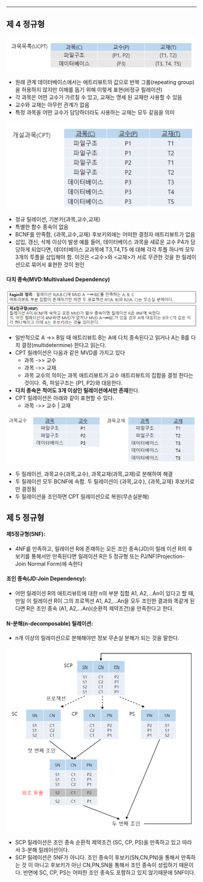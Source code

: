 
---
## 제 4 정규형
![](../../../../image/Pasted%20image%2020241114104925.png)
- 원래 관계 데이터베이스에서는 애트리뷰트의 값으로 반복 그룹(repeating group)을 허용하지 않지만 이해를 돕기 위해 이렇게 표현(비정규 릴레이션) 
- 각 과목은 어떤 교수가 가르칠 수 있고, 교재는 명세 된 교재만 사용할 수 있음 
- 교수와 교재는 아무런 관계가 없음 
- 특정 과목을 어떤 교수가 담당하더라도 사용하는 교재는 모두 같음을 의미

![](../../../../image/Pasted%20image%2020241114104959.png)
- 정규 릴레이션, 기본키{과목,교수,교재} 
- 특별한 함수 종속이 없음 
- BCNF를 만족함, {과목,교수,교재} 후보키외에는 어떠한 결정자 애트리뷰트가 없음 
- 삽입, 갱신, 삭제 이상이 발생 예를 들어, 데이터베이스 과목을 새로운 교수 P4가 담당하게 되었다면, 데이터베이스 교과목에 T3,T4,T5 에 대해 각각 투플 하나씩 모두 3개의 투플을 삽입해야 함. 이것은 <교수>와 <교재>가 서로 무관한 것을 한 릴레이션으로 묶어서 표현한 것이 원인

#### 다치 종속(MVD:Multivalued Dependency)
![](../../../../image/Pasted%20image%2020241114105258.png)
- 일반적으로 A ->> B일 때 애트리뷰트 B는 A에 다치 종속된다고 읽거나 A는 B를 다치 결정(multidetermine) 한다고 읽는다.
- CPT 릴레이션은 다음과 같은 MVD를 가지고 있다
	- 과목 ->> 교수
	- 과목 ->> 교재
	- 과목 교수의 의미는 과목 애트리뷰트가 교수 애트리뷰트의 집합을 결정 한다는 것이다. 즉, 파일구조는 {P1, P2}와 대응한다.
- **다치 종속은 적어도 3개 이상인 릴레이션에서만 존재**한다.
- CPT 릴레이션은 아래와 같이 표현할 수 있다.
	- 과목 ->> 교수 | 교재

![](../../../../image/Pasted%20image%2020241114105556.png)
- 두 릴레이션, 과목교수(과목,교수), 과목교재(과목,교재)로 분해하여 해결 
- 두 릴레이션 모두 BCNF에 속함. 두 릴레이션이 {과목,교수}, {과목,교재} 후보키로만 결정됨 
- 두 릴레이션을 조인하면 CPT 릴레이션으로 복원(무손실분해)

## 제 5 정규형
#### 제5정규형(5NF):
- 4NF를 만족하고, 릴레이션 R에 존재하는 모든 조인 종속(JD)이 릴레 이션 R의 후보키를 통해서만 만족된다면 릴레이션 R은 5 정규형 또는 PJ/NF(Projection- Join Normal Form)에 속한다
#### 조인 종속(JD:Join Dependency):
- 어떤 릴레이션 R의 애트리뷰트에 대한 n의 부분 집합 A1, A2, ..An이 있다고 할 때, 만일 이 릴레이션 R이 그의 프로젝션 A1, A2,…An을 모두 조인한 결과와 똑같게 된다면 R은 조인 종속 (A1, A2,…An)(순환적 제약조건)을 만족한다고 한다.
#### N-분해(n-decomposable) 릴레이션:
- n개 이상의 릴레이션으로 분해해야만 정보 무손실 분해가 되는 것을 말한다.

![](../../../../image/Pasted%20image%2020241114110314.png)
- SCP 릴레이션은 조인 종속 순환적 제약조건 (SC, CP, PS)을 만족하고 있고 따라서 3-분해 릴레이션이다.
- SCP 릴레이션은 5NF가 아니다. 조인 종속이 후보키(SN,CN,PN)을 통해서 만족하는 것 이 아니고 후보키가 아닌 CN,PN,SN을 통해서 조인 종속이 성립하기 때문이다. 반면에 SC, CP, PS는 어떠한 조인 종속도 포함하고 있지 않기때문에 5NF이다.
